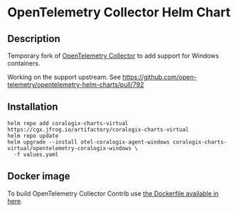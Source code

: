 # OpenTelemetry Collector Helm Chart

## Description

Temporary fork of [OpenTelemetry Collector](https://github.com/open-telemetry/opentelemetry-collector) to add support for Windows containers.

Working on the support upstream. See https://github.com/open-telemetry/opentelemetry-helm-charts/pull/792

## Installation

```
helm repo add coralogix-charts-virtual https://cgx.jfrog.io/artifactory/coralogix-charts-virtual
helm repo update
helm upgrade --install otel-coralogix-agent-windows coralogix-charts-virtual/opentelemetry-coralogix-windows \
  -f values.yaml
```

## Docker image

To build OpenTelemetry Collector Contrib use [the Dockerfile available in here](https://github.com/coralogix/telemetry-shippers/tree/master/otel-collector-windows-image).
